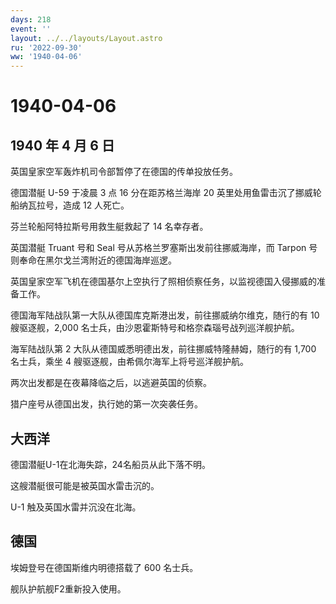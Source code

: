 ```yaml
---
days: 218
event: ''
layout: ../../layouts/Layout.astro
ru: '2022-09-30'
ww: '1940-04-06'
---
```


# 1940-04-06

## 1940 年 4 月 6 日

英国皇家空军轰炸机司令部暂停了在德国的传单投放任务。

德国潜艇 U-59 于凌晨 3 点 16 分在距苏格兰海岸 20
英里处用鱼雷击沉了挪威轮船纳瓦拉号，造成 12 人死亡。

芬兰轮船阿特拉斯号用救生艇救起了 14 名幸存者。

英国潜艇 Truant 号和 Seal 号从苏格兰罗塞斯出发前往挪威海岸，而 Tarpon
号则奉命在黑尔戈兰湾附近的德国海岸巡逻。

英国皇家空军飞机在德国基尔上空执行了照相侦察任务，以监视德国入侵挪威的准备工作。

德国海军陆战队第一大队从德国库克斯港出发，前往挪威纳尔维克，随行的有 10
艘驱逐舰，2,000 名士兵，由沙恩霍斯特号和格奈森瑙号战列巡洋舰护航。

海军陆战队第 2 大队从德国威悉明德出发，前往挪威特隆赫姆，随行的有 1,700
名士兵，乘坐 4 艘驱逐舰，由希佩尔海军上将号巡洋舰护航。

两次出发都是在夜幕降临之后，以逃避英国的侦察。

猎户座号从德国出发，执行她的第一次突袭任务。

## 大西洋

德国潜艇U-1在北海失踪，24名船员从此下落不明。

这艘潜艇很可能是被英国水雷击沉的。

U-1 触及英国水雷并沉没在北海。

## 德国

埃姆登号在德国斯维内明德搭载了 600 名士兵。

舰队护航舰F2重新投入使用。